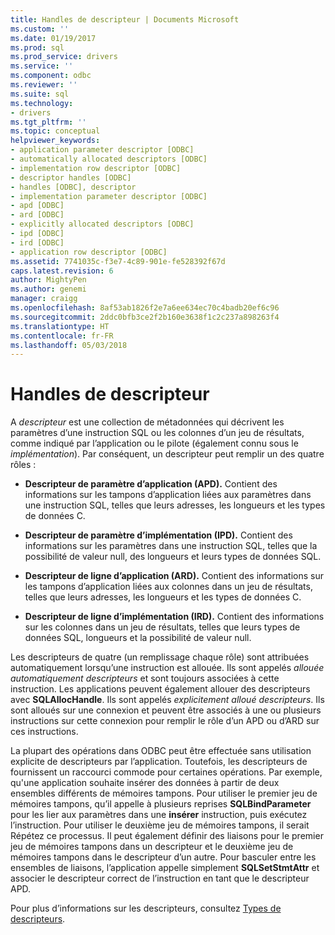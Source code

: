 ```yaml
---
title: Handles de descripteur | Documents Microsoft
ms.custom: ''
ms.date: 01/19/2017
ms.prod: sql
ms.prod_service: drivers
ms.service: ''
ms.component: odbc
ms.reviewer: ''
ms.suite: sql
ms.technology:
- drivers
ms.tgt_pltfrm: ''
ms.topic: conceptual
helpviewer_keywords:
- application parameter descriptor [ODBC]
- automatically allocated descriptors [ODBC]
- implementation row descriptor [ODBC]
- descriptor handles [ODBC]
- handles [ODBC], descriptor
- implementation parameter descriptor [ODBC]
- apd [ODBC]
- ard [ODBC]
- explicitly allocated descriptors [ODBC]
- ipd [ODBC]
- ird [ODBC]
- application row descriptor [ODBC]
ms.assetid: 7741035c-f3e7-4c89-901e-fe528392f67d
caps.latest.revision: 6
author: MightyPen
ms.author: genemi
manager: craigg
ms.openlocfilehash: 8af53ab1826f2e7a6ee634ec70c4badb20ef6c96
ms.sourcegitcommit: 2ddc0bfb3ce2f2b160e3638f1c2c237a898263f4
ms.translationtype: HT
ms.contentlocale: fr-FR
ms.lasthandoff: 05/03/2018
---
```

# <a name="descriptor-handles"></a>Handles de descripteur
A *descripteur* est une collection de métadonnées qui décrivent les paramètres d’une instruction SQL ou les colonnes d’un jeu de résultats, comme indiqué par l’application ou le pilote (également connu sous le *implémentation*). Par conséquent, un descripteur peut remplir un des quatre rôles :  
  
-   **Descripteur de paramètre d’application (APD).** Contient des informations sur les tampons d’application liées aux paramètres dans une instruction SQL, telles que leurs adresses, les longueurs et les types de données C.  
  
-   **Descripteur de paramètre d’implémentation (IPD).** Contient des informations sur les paramètres dans une instruction SQL, telles que la possibilité de valeur null, des longueurs et leurs types de données SQL.  
  
-   **Descripteur de ligne d’application (ARD).** Contient des informations sur les tampons d’application liées aux colonnes dans un jeu de résultats, telles que leurs adresses, les longueurs et les types de données C.  
  
-   **Descripteur de ligne d’implémentation (IRD).** Contient des informations sur les colonnes dans un jeu de résultats, telles que leurs types de données SQL, longueurs et la possibilité de valeur null.  
  
 Les descripteurs de quatre (un remplissage chaque rôle) sont attribuées automatiquement lorsqu’une instruction est allouée. Ils sont appelés *allouée automatiquement descripteurs* et sont toujours associées à cette instruction. Les applications peuvent également allouer des descripteurs avec **SQLAllocHandle**. Ils sont appelés *explicitement alloué descripteurs*. Ils sont alloués sur une connexion et peuvent être associés à une ou plusieurs instructions sur cette connexion pour remplir le rôle d’un APD ou d’ARD sur ces instructions.  
  
 La plupart des opérations dans ODBC peut être effectuée sans utilisation explicite de descripteurs par l’application. Toutefois, les descripteurs de fournissent un raccourci commode pour certaines opérations. Par exemple, qu'une application souhaite insérer des données à partir de deux ensembles différents de mémoires tampons. Pour utiliser le premier jeu de mémoires tampons, qu’il appelle à plusieurs reprises **SQLBindParameter** pour les lier aux paramètres dans une **insérer** instruction, puis exécutez l’instruction. Pour utiliser le deuxième jeu de mémoires tampons, il serait Répétez ce processus. Il peut également définir des liaisons pour le premier jeu de mémoires tampons dans un descripteur et le deuxième jeu de mémoires tampons dans le descripteur d’un autre. Pour basculer entre les ensembles de liaisons, l’application appelle simplement **SQLSetStmtAttr** et associer le descripteur correct de l’instruction en tant que le descripteur APD.  
  
 Pour plus d’informations sur les descripteurs, consultez [Types de descripteurs](../../../odbc/reference/develop-app/types-of-descriptors.md).
